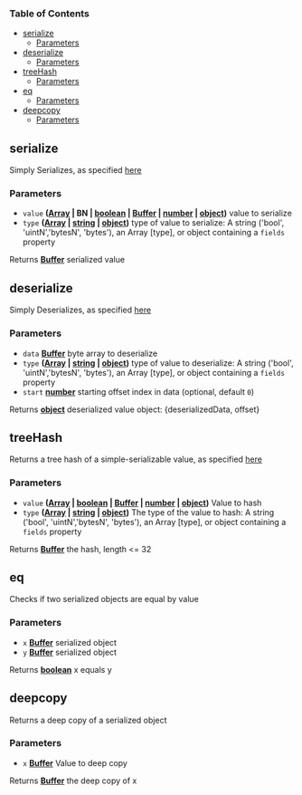<!-- Generated by documentation.js. Update this documentation by updating the source code. -->

### Table of Contents

-   [serialize][1]
    -   [Parameters][2]
-   [deserialize][3]
    -   [Parameters][4]
-   [treeHash][5]
    -   [Parameters][6]
-   [eq][7]
    -   [Parameters][8]
-   [deepcopy][9]
    -   [Parameters][10]

## serialize

Simply Serializes, as specified [here][11]

### Parameters

-   `value` **([Array][12] | BN | [boolean][13] \| [Buffer][14] \| [number][15] \| [object][16])** value to serialize
-   `type` **([Array][12] \| [string][17] \| [object][16])** type of value to serialize: A string ('bool', 'uintN','bytesN', 'bytes'), an Array [type], or object containing a `fields` property

Returns **[Buffer][14]** serialized value

## deserialize

Simply Deserializes, as specified [here][18]

### Parameters

-   `data` **[Buffer][14]** byte array to deserialize
-   `type` **([Array][12] \| [string][17] \| [object][16])** type of value to deserialize: A string ('bool', 'uintN','bytesN', 'bytes'), an Array [type], or object containing a `fields` property
-   `start` **[number][15]** starting offset index in data (optional, default `0`)

Returns **[object][16]** deserialized value object: {deserializedData, offset}

## treeHash

Returns a tree hash of a simple-serializable value, as specified [here][19]

### Parameters

-   `value` **([Array][12] \| [boolean][13] \| [Buffer][14] \| [number][15] \| [object][16])** Value to hash
-   `type` **([Array][12] \| [string][17] \| [object][16])** The type of the value to hash: A string ('bool', 'uintN','bytesN', 'bytes'), an Array [type], or object containing a `fields` property

Returns **[Buffer][14]** the hash, length &lt;= 32

## eq

Checks if two serialized objects are equal by value

### Parameters

-   `x` **[Buffer][14]** serialized object
-   `y` **[Buffer][14]** serialized object

Returns **[boolean][13]** x equals y

## deepcopy

Returns a deep copy of a serialized object

### Parameters

-   `x` **[Buffer][14]** Value to deep copy

Returns **[Buffer][14]** the deep copy of x

[1]: #serialize

[2]: #parameters

[3]: #deserialize

[4]: #parameters-1

[5]: #treehash

[6]: #parameters-2

[7]: #eq

[8]: #parameters-3

[9]: #deepcopy

[10]: #parameters-4

[11]: https://github.com/ethereum/eth2.0-specs/blob/master/specs/simple-serialize.md#serializeencode

[12]: https://developer.mozilla.org/docs/Web/JavaScript/Reference/Global_Objects/Array

[13]: https://developer.mozilla.org/docs/Web/JavaScript/Reference/Global_Objects/Boolean

[14]: https://nodejs.org/api/buffer.html

[15]: https://developer.mozilla.org/docs/Web/JavaScript/Reference/Global_Objects/Number

[16]: https://developer.mozilla.org/docs/Web/JavaScript/Reference/Global_Objects/Object

[17]: https://developer.mozilla.org/docs/Web/JavaScript/Reference/Global_Objects/String

[18]: https://github.com/ethereum/eth2.0-specs/blob/master/specs/simple-serialize.md#deserializedecode

[19]: https://github.com/ethereum/eth2.0-specs/blob/master/specs/simple-serialize.md#tree-hash
